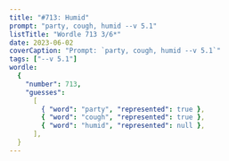 ```yaml
---
title: "#713: Humid"
prompt: "party, cough, humid --v 5.1"
listTitle: "Wordle 713 3/6*"
date: 2023-06-02
coverCaption: "Prompt: `party, cough, humid --v 5.1`"
tags: ["--v 5.1"]
wordle:
  {
    "number": 713,
    "guesses":
      [
        { "word": "party", "represented": true },
        { "word": "cough", "represented": true },
        { "word": "humid", "represented": null },
      ],
  }
---
```

